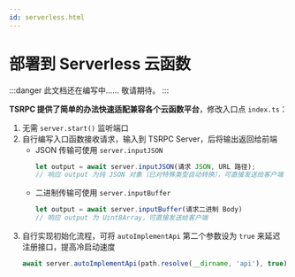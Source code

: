 ```yaml
---
id: serverless.html
---
```


# 部署到 Serverless 云函数

:::danger
此文档还在编写中…… 敬请期待。
:::

**TSRPC 提供了简单的办法快速适配兼容各个云函数平台**，修改入口点 `index.ts`：

1. 无需 `server.start()` 监听端口
2. 自行编写入口函数接收请求，输入到 TSRPC Server，后将输出返回给前端
    - JSON 传输可使用 `server.inputJSON`
        ```ts
        let output = await server.inputJSON(请求 JSON, URL 路径);
        // 响应 output 为纯 JSON 对象（已对特殊类型自动转换），可直接发送给客户端
        ```
    - 二进制传输可使用 `server.inputBuffer`
        ```ts
        let output = await server.inputBuffer(请求二进制 Body)
        // 响应 output 为 Uint8Array，可直接发送给客户端
        ```
3. 自行实现初始化流程，可将 `autoImplementApi` 第二个参数设为 `true` 来延迟注册接口，提高冷启动速度
    ```ts
    await server.autoImplementApi(path.resolve(__dirname, 'api'), true);
    ```